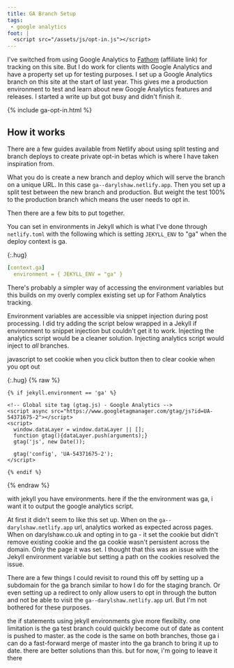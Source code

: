 ```yaml
---
title: GA Branch Setup
tags:
 - google analytics
foot: |
  <script src="/assets/js/opt-in.js"></script>
---
```


I've switched from using Google Analytics to [Fathom](https://usefathom.com/ref/SI9RS1) (affiliate link) for tracking on this site. But I do work for clients with Google Analytics and have a property set up for testing purposes. I set up a Google Analytics branch on this site at the start of last year. This gives me a production environment to test and learn about new Google Analytics features and releases. I started a write up but got busy and didn't finish it.

{% include ga-opt-in.html %}

## How it works

There are a few guides available from Netlify about using split testing and branch deploys to create private opt-in betas which is where I have taken inspiration from.

What you do is create a new branch and deploy which will serve the branch on a unique URL. In this case `ga--darylshaw.netlify.app`. Then you set up a split test between the new branch and production. But weight the test 100% to the production branch which means the user needs to opt in.

Then there are a few bits to put together.

You can set in environments in Jekyll which is what I've done through `netlify.toml` with the following which is setting `JEKYLL_ENV` to "ga" when the deploy context is ga.

{:.hug}
```yaml
[context.ga]
  environment = { JEKYLL_ENV = "ga" }
```

There's probably a simpler way of accessing the environment variables but this builds on my overly complex existing set up for Fathom Analytics tracking.

Environment variables are accessible via snippet injection during post processing. I did try adding the script below wrapped in a Jekyll if environment to snippet injection but couldn't get it to work. Injecting the analytics script would be a cleaner solution. Injecting analytics script would inject to _all_ branches.

javascript to set cookie when you click button then to clear cookie when you opt out

{:.hug}
{% raw %}
```liquid
{% if jekyll.environment == 'ga' %}

<!-- Global site tag (gtag.js) - Google Analytics -->
<script async src="https://www.googletagmanager.com/gtag/js?id=UA-54371675-2"></script>
<script>
  window.dataLayer = window.dataLayer || [];
  function gtag(){dataLayer.push(arguments);}
  gtag('js', new Date());

  gtag('config', 'UA-54371675-2');
</script>

{% endif %}
```
{% endraw %}

with jekyll you have environments. here if the the environment was ga, i want it to output the google analytics script.

At first it didn't seem to like this set up. When on the `ga--darylshaw.netlify.app` url, analytics worked as expected across pages. When on darylshaw.co.uk and opting in to ga - it set the cookie but didn't remove existing cookie and the ga cookie wasn't persistent across the domain. Only the page it was set. I thought that this was an issue with the Jekyll environment variable but setting a path on the cookies resolved the issue.

There are a few things I could revisit to round this off by setting up a subdomain for the ga branch similar to how I do for the staging branch. Or even setting up a redirect to only allow users to opt in through the button and not be able to visit the `ga--darylshaw.netlify.app` url. But I'm not bothered for these purposes.

the if statements using jekyll environments give more flexibilty. one limitation is the ga test branch could quickly become out of date as content is pushed to master. as the code is the same on both branches, those ga i can do a fast-forward merge of master into the ga branch to bring it up to date. there are better solutions than this. but for now, i'm going to leave it there